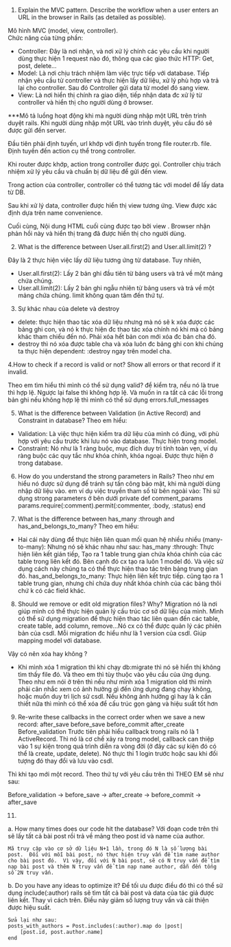 1. Explain the MVC pattern. Describe the workflow when a user enters an URL in the browser in Rails (as detailed as possible).

Mô hình MVC (model, view, controller).  
Chức năng của từng phần:
- Controller: Đây là nơi nhận, và nơi xử lý chính các yêu cầu khi người dùng thực hiện 1 request nào đó, thông qua các giao thức HTTP: Get, post, delete…
- Model: Là nơi chịu trách nhiệm làm việc trực tiếp với database. Tiếp nhận yêu cầu từ controller và thực hiện lấy dữ liệu, xử lý phù hợp và trả lại cho controller. Sau đó Controller gửi data từ model đó sang view.
- View: Là nơi hiển thị chính ra giao diện, tiếp nhận data đc xử lý từ controller và hiển thị cho người dùng ở browser.


***Mô tả luồng hoạt động khi mà người dùng nhập một URL trên trình duyệt rails.
Khi người dùng nhập một URL vào trình duyệt, yêu cầu đó sẽ được gửi đến server.

Đầu tiên phải định tuyến, url khớp với định tuyến trong file router.rb. file. Định tuyến đến action cụ thể trong controller.

Khi router được khớp, action trong controller được gọi.  Controller chịu trách nhiệm xử lý yêu cầu và chuẩn bị dữ liệu để gửi đến view.

Trong action của controller, controller có thể tương tác với model để lấy data từ DB.

Sau khi xử lý data, controller được hiển thị view tương ứng.  View  được xác định dựa trên name convenience.

Cuối cùng, Nội dung HTML cuối cùng được tạo bởi view . Browser nhận phản hồi này và hiển thị trang đã được hiển thị cho người dùng.

2. What is the difference between User.all.first(2) and User.all.limit(2) ?

Đây là 2 thực hiện việc lấy dữ liệu tương ứng từ database. Tuy nhiên,
- User.all.first(2): Lấy 2 bản ghi đầu tiên từ bảng users và trả về một mảng chứa chúng.
- User.all.limit(2):  Lấy 2 bản ghi ngẫu nhiên  từ bảng users và trả về một mảng chứa chúng. limit không quan tâm đến thứ tự.

3. Sự khác nhau của delete và destroy

- delete: thực hiện thao tác xóa dữ liệu nhưng mà nó sẽ k xóa được các bảng ghi con, và nó k thực hiện đc thao tác xóa chính nó khi mà có bảng khác tham chiếu đến nó. Phải xóa hết bản con mới xóa đc bản cha đó.
- destroy thì nó xóa được table cha và xóa luôn đc bảng ghi con khi chúng ta thực hiện dependent: :destroy ngay trên model cha.


4.How to check if a record is valid or not? Show all errors or that record if it invalid.

Theo em tìm hiểu thì mình có thể sử dụng valid? để kiểm tra, nếu nó là true thì hợp lệ. Ngược lại false thì không hợp lệ.
Và muốn in ra tất cả các lỗi trong bản ghi nếu không hợp lệ thì mình có thể sử dụng errors.full_messages

5. What is the difference between Validation (in Active Record) and Constraint in database?
Theo em hiểu: 
- Validation: Là việc thực hiện kiểm tra dữ liệu của mình có đúng, với phù hợp với yêu cầu trước khi lưu nó vào database. Thực hiện trong model.
- Constraint: Nó như là 1 ràng buộc, mục đích duy trì tính toàn vẹn, ví dụ ràng buộc các quy tắc như khóa chính, khóa ngoại. Được thực hiện ở trong database.

6. How do you understand the strong parameters in Rails?
Theo như em hiểu nó được sử dụng để tránh sự tấn công bảo mật, khi mà người dùng nhập dữ liệu vào.
em ví dụ việc truyền tham số từ bên ngoài vào: 
Thì sử dụng strong parameters ở bên dưới
 private
    def comment_params
      params.require(:comment).permit(:commenter, :body, :status)
    end

7. What is the difference between has_many :through and has_and_belongs_to_many?
Theo em hiểu:
- Hai cái này dùng để thực hiện liên quan mối quan hệ nhiều nhiều (many-to-many): Nhưng nó sẽ khác nhau như sau:
has_many :through: Thực hiện liên kết gián tiếp, Tạo ra 1 table trung gian chứa khóa chính của các table trong liên kết đó. Bên cạnh đó cx tạo ra luôn 1 model đó. Và việc sử dụng cách này chúng ta có thể thực hiện thao tác trên bảng trung gian đó.
has_and_belongs_to_many: Thực hiện liên kết trực tiếp. cũng tạo ra 1 table trung gian, nhưng chỉ chứa duy nhất khóa chính của các bảng thôi chứ k có các field khác. 

8. Should we remove or edit old migration files? Why?
Migration nó là nơi giúp mình có thể thực hiện quản lý cấu trúc cơ sở dữ liệu của mình. Mình có thể sử dụng migration để thực hiện thao tác liên quan đến các table, create table, add column, remove…Nó cx có thể được quản lý các phiên bản của csdl. 
Mỗi migration đc hiểu như là 1 version của csdl. Giúp mapping model với database.

Vậy có nên xóa hay không ?
- Khi mình xóa 1 migration thì khi chạy db:migrate thì nó sẽ hiển thị không tìm thấy file đó.
Và theo em thì tùy thuộc vào yêu cầu của ứng dụng. Theo như em nói ở trên thì nếu như mình xóa 1 migration old thì mình phải cân nhắc xem có ảnh hưởng gì đến ứng dụng đang chạy không, hoặc muốn duy trì lịch sử csdl. Nếu không ảnh hưởng gì hay là k cần thiết nữa thì mình có thể xóa để cấu trúc gọn gàng và hiệu suất tốt hơn

9. Re-write these callbacks in the correct order when we save a new record:
    after_save
    before_save
    before_commit
    after_create
    Before_validation
Trước tiên phải hiểu callback trong rails nó là 1 ActiveRecord. Thì nó là cơ chế xảy ra trong model, callback can thiệp vào 1 sự kiện trong quá trình diễn ra vòng đời (ở đây các sự kiện đó có thể là create, update, delete). Nó thực thi 1 login trước hoặc sau khi đối tượng đó thay đổi và lưu vào csdl. 

Thì khi tạo mới một record. Theo thứ tự với yêu cầu trên thì THEO EM sẽ như sau:

 Before_validation -> before_save → after_create → before_commit → after_save

11. 
a. How many times does our code hit the database?
    Với đoạn code trên thì sẽ lấy tất cả bài post rồi trả về mảng theo post id và name của author.

    Mã truy cập vào cơ sở dữ liệu N+1 lần, trong đó N là số lượng bài post.  Đối với mỗi bài post, nó thực hiện truy vấn để tìm name author cho bài post đó.  Vì vậy, đối với N bài post, sẽ có N truy vấn để tìm nạp bài post và thêm N truy vấn để tìm nạp name author, dẫn đến tổng số 2N truy vấn.

b. Do you have any ideas to optimize it?
    Để tối ưu được điều đó thì có thể sử dụng include(:author) rails sẽ tìm tất cả bài post và data của tác giả được liên kết. Thay vì cách trên. Điều này giảm số lượng truy vấn và cải thiện được hiệu suất.

    Sửa lại như sau:
    posts_with_authors = Post.includes(:author).map do |post|
        [post.id, post.author.name]
    end
